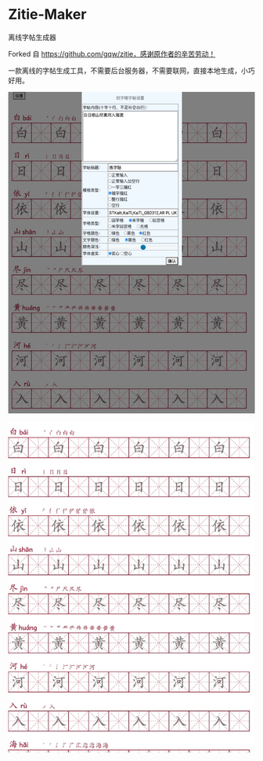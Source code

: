 # Zitie-Maker
离线字帖生成器

Forked 自 https://github.com/gqw/zitie，感谢原作者的辛苦劳动！


一款离线的字帖生成工具，不需要后台服务器，不需要联网，直接本地生成，小巧好用。

![settint](./doc/capture1.jpg)

![print](./doc/capture2.jpg)